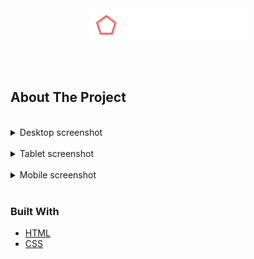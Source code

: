 <!-- PROJECT LOGO -->
<br />
<br />

<p align="center">
  <a href="#">
    <img src="images/logo_headphones.png" alt="Logo" width="250" height="50">
  </a>
</p>

<br />
<br />


<!-- ABOUT THE PROJECT -->
## About The Project

<br />


<!-- Screenshots -->
<details>
  <summary>Desktop screenshot</summary>
  <ol>
    <p align="center">
      <a href="#">
        <img src="screenshots/01_headphones_desktop@2x.png" alt="Desktop screenshot">
      </a>
    </p>
  </ol>
</details>
<br />

<details>
  <summary>Tablet screenshot</summary>
  <ol>
    <p align="center">
      <a href="#">
        <img src="screenshots/01_headphones_tablet@2x.png" alt="Tablet screenshot">
      </a>
    </p>
  </ol>
</details>
<br />

<details>
  <summary>Mobile screenshot</summary>
  <ol>
    <p align="center">
      <a href="#">
        <img src="screenshots/01_headphones_mobile@2x.png" alt="Mobile screenshot">
      </a>
    </p>
  </ol>
</details>
<br />


### Built With

* [HTML](https://en.wikipedia.org/wiki/HTML)
* [CSS](https://en.wikipedia.org/wiki/CSS)
